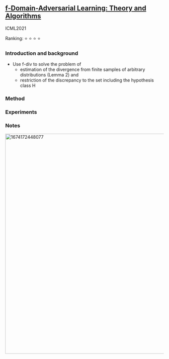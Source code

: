 ## [f-Domain-Adversarial Learning: Theory and Algorithms](link)
ICML2021

Ranking: ⭐ ⭐ ⭐ ⭐

### Introduction and background
- Use f-div to solve the problem of      
  - estimation of the divergence from finite samples of arbitrary distributions (Lemma 2) and       
  - restriction of the discrepancy to the set including the hypothesis class H     
 
### Method

### Experiments

### Notes
<img width="700" alt="1674172448077" src="https://user-images.githubusercontent.com/46414159/213587886-3ab28aed-879f-412f-bdf7-9043d1ff8025.png">
